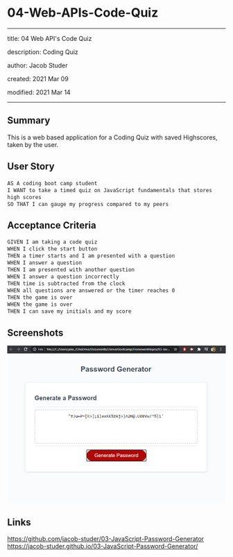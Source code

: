 # 04-Web-APIs-Code-Quiz

---

title: 04 Web API's Code Quiz

description: Coding Quiz

author: Jacob Studer

created:  2021 Mar 09

modified: 2021 Mar 14

---

## Summary
This is a web based application for a Coding Quiz with saved Highscores, taken by the user.

## User Story

```
AS A coding boot camp student
I WANT to take a timed quiz on JavaScript fundamentals that stores high scores
SO THAT I can gauge my progress compared to my peers
```

## Acceptance Criteria

```
GIVEN I am taking a code quiz
WHEN I click the start button
THEN a timer starts and I am presented with a question
WHEN I answer a question
THEN I am presented with another question
WHEN I answer a question incorrectly
THEN time is subtracted from the clock
WHEN all questions are answered or the timer reaches 0
THEN the game is over
WHEN the game is over
THEN I can save my initials and my score
```

## Screenshots
![screenshot-1](https://raw.githubusercontent.com/jacob-studer/03-JavaScript-Password-Generator/main/assets/screenshot/Screenshot%201.PNG)

## Links
https://github.com/jacob-studer/03-JavaScript-Password-Generator
https://jacob-studer.github.io/03-JavaScript-Password-Generator/
